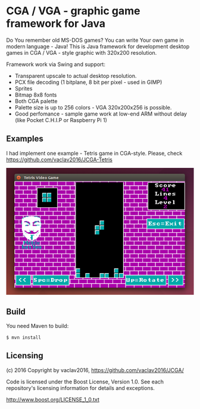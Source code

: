 # CGA / VGA - graphic game framework for Java

Do You remember old MS-DOS games? You can write Your own game in modern language - Java! This is Java framework for development desktop games in CGA / VGA - style graphic with 320x200 resolution.

Framework work via Swing and support:

* Transparent upscale to actual desktop resolution.
* PCX file decoding (1 bitplane, 8 bit per pixel - used in GIMP)
* Sprites
* Bitmap 8x8 fonts
* Both CGA palette
* Palette size is up to 256 colors - VGA 320x200x256 is possible.
* Good perfomance - sample game work at low-end ARM without delay (like Pocket C.H.I.P or Raspberry Pi 1)

## Examples

I had implement one example - Tetris game in CGA-style. Please, check https://github.com/vaclav2016/JCGA-Tetris

![Tetris Video Game](screenshot-tetris.png)

## Build

You need Maven to build:

    $ mvn install

## Licensing

(с) 2016 Copyright by vaclav2016, https://github.com/vaclav2016/JCGA/

Code is licensed under the Boost License, Version 1.0. See each
repository's licensing information for details and exceptions.

http://www.boost.org/LICENSE_1_0.txt
